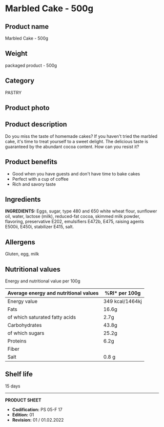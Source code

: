 # Marbled Cake - 500g

## Product name
Marbled Cake - 500g

## Weight
packaged product - 500g

## Category
PASTRY

## Product photo

## Product description
Do you miss the taste of homemade cakes? If you haven't tried the marbled cake, it's time to treat yourself to a sweet delight. The delicious taste is guaranteed by the abundant cocoa content. How can you resist it?

## Product benefits
- Good when you have guests and don't have time to bake cakes
- Perfect with a cup of coffee
- Rich and savory taste

## Ingredients
**INGREDIENTS:** Eggs, sugar, type 480 and 650 white wheat flour, sunflower oil, water, lactose (milk), reduced-fat cocoa, skimmed milk powder, flavoring, preservative E202, emulsifiers E472b, E475, raising agents E500ii, E450i, stabilizer E415, salt.

## Allergens
Gluten, egg, milk

## Nutritional values
Energy and nutritional value per 100g

| Average energy and nutritional values | %RI* per 100g |
|-----------------------------------------|------------------|
| Energy value                            | 349 kcal/1464kj    | 17.4             |
| Fats                                    | 16.6g            | 23.7             |
| of which saturated fatty acids          | 2.7g            | 13.5               |
| Carbohydrates                           | 43.8g          | 16.8             |
| of which sugars                         | 25.2g          | 28             |
| Proteins                                | 6.2g           | 12.4             |
| Fiber                                   |                 | _                |
| Salt                                    | 0.8 g          | 13.3             |

## Shelf life
15 days

---
**PRODUCT SHEET**
- **Codification:** PS 05-F 17
- **Edition:** 01
- **Revision:** 01 / 01.02.2022

